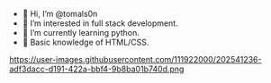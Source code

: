 - 👋 Hi, I’m @tomals0n
- 👀 I’m interested in full stack development.
- 🌱 I’m currently learning python.
- 🎈 Basic knowledge of HTML/CSS.

https://user-images.githubusercontent.com/111922000/202541236-adf3dacc-d191-422a-bbf4-9b8ba01b740d.png

<!---
tomals0n/tomals0n is a ✨ special ✨ repository because its `README.md` (this file) appears on your GitHub profile.
You can click the Preview link to take a look at your changes.
--->
